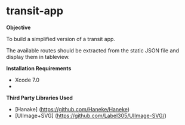 # transit-app

**Objective**

To build a simplified version of a transit app.

The available routes should be extracted from the static JSON file and display them in tableview.

**Installation Requirements**

- Xcode 7.0
- 
**Third Party Libraries Used**

- [Hanake] (https://github.com/Haneke/Haneke)
- [UIImage+SVG] (https://github.com/Label305/UIImage-SVG/)
